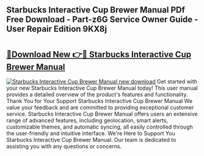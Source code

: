 ## Starbucks Interactive Cup Brewer Manual PDf Free Download - Part-z6G Service Owner Guide - User Repair Edition 9KX8j

# <h2><a href="http://bc46983.oget.top/?id=Starbucks+Interactive+Cup+Brewer+Manual">🔗Download New 👉🔴 Starbucks Interactive Cup Brewer Manual</a></h2>

[![Starbucks Interactive Cup Brewer Manual new download](https://i.imgur.com/5g1atiW.png)](http://bc46983.oget.top/?id=Starbucks+Interactive+Cup+Brewer+Manual)
Get started with your new Starbucks Interactive Cup Brewer Manual today! This user manual provides a detailed overview of the product's features and functionality. Thank You for Your Support Starbucks Interactive Cup Brewer Manual We value your feedback and are committed to providing exceptional customer service. Starbucks Interactive Cup Brewer Manual offers users an extensive range of advanced features, including geolocation, smart alerts, customizable themes, and automatic syncing, all easily controlled through the user-friendly and intuitive interface. We're Here to Support You Starbucks Interactive Cup Brewer Manual. Our team is dedicated to assisting you with any questions or concerns.
